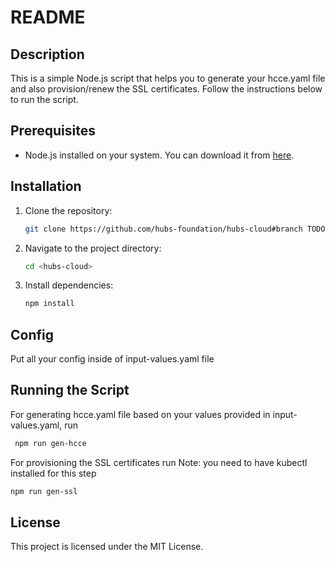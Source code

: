 # README

## Description

This is a simple Node.js script that helps you to generate your hcce.yaml file and also provision/renew the SSL certificates. Follow the instructions below to run the script.

## Prerequisites

- Node.js installed on your system. You can download it from [here](https://nodejs.org/).

## Installation

1. Clone the repository:
   ```sh
   git clone https://github.com/hubs-foundation/hubs-cloud#branch TODO
   ```
2. Navigate to the project directory:
   ```sh
   cd <hubs-cloud>
   ```
3. Install dependencies:
   ```sh
   npm install
   ```

## Config
Put all your config inside of input-values.yaml file

## Running the Script

For generating hcce.yaml file based on your values provided in input-values.yaml, run
```sh
 npm run gen-hcce
 ```

For provisioning the SSL certificates run
Note: you need to have kubectl installed for this step
```sh
npm run gen-ssl
```





## License

This project is licensed under the MIT License.
